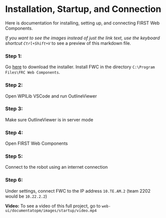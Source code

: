 # Installation, Startup, and Connection

Here is documentation for installing, setting up, and connecting FIRST Web Components.

*If you want to see the images instead of just the link text, use the keyboard shortcut `Ctrl+Shift+V`* to see a preview of this markdown file.<br>


### Step 1:
Go [here](https://github.com/frc-web-components/app/releases) to download the installer. Install FWC in the directory
`C:\Program Files\FRC Web Components`.

### Step 2:
Open WPILib VSCode and run OutlineViewer

### Step 3:
Make sure OutlineViewer is in server mode

### Step 4:
Open FIRST Web Components

### Step 5:
Connect to the robot using an internet connection

### Step 6:
Under settings, connect FWC to the IP address `10.TE.AM.2` 
(team 2202 would be `10.22.2.2`)

**Video:** To see a video of this full project, go to `web-ui/documentatopm/images/startup/video.mp4`